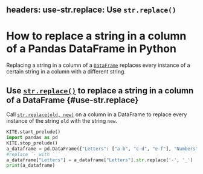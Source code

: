 headers:
    use-str.replace: Use `str.replace()`
---
# How to replace a string in a column of a Pandas DataFrame in Python
Replacing a string in a column of a [`DataFrame`](kite-sym:pandas.DataFrame) replaces every instance of a certain string in a column with a different string.

## Use [`str.replace()`](kite-sym:builtins.str.replace) to replace a string in a column of a DataFrame {#use-str.replace}

Call [`str.replace(old, new)`](kite-sym:pandas.DataFrame.iloc) on a column in a DataFrame to replace every instance of the string `old` with the string `new`.
```python
KITE.start_prelude()
import pandas as pd
KITE.stop_prelude()
a_dataframe = pd.DataFrame({"Letters": ["a-b", "c-d", "e-f"], "Numbers": [1, 2, 3]})
#replace `- with `_`
a_dataframe["Letters"] = a_dataframe["Letters"].str.replace('-', '_')
print(a_dataframe)
```
